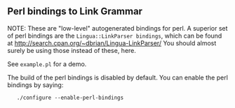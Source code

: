
Perl bindings to Link Grammar
-----------------------------

NOTE:  These are "low-level" autogenerated bindings for perl. A superior
set of perl bindings are the `Lingua::LinkParser bindings`, which can be
found at http://search.cpan.org/~dbrian/Lingua-LinkParser/  You should
almost surely be using those instead of these, here.

See `example.pl` for a demo.

The build of the perl bindings is disabled by default.  You can enable
the perl bindings by saying:
```
   ./configure --enable-perl-bindings
```
